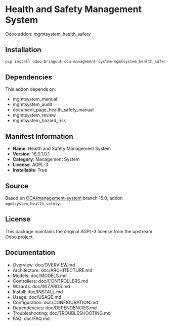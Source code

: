 # Health and Safety Management System

Odoo addon: mgmtsystem_health_safety

## Installation

```bash
pip install odoo-bringout-oca-management-system-mgmtsystem_health_safety
```

## Dependencies

This addon depends on:
- mgmtsystem_manual
- mgmtsystem_audit
- document_page_health_safety_manual
- mgmtsystem_review
- mgmtsystem_hazard_risk

## Manifest Information

- **Name**: Health and Safety Management System
- **Version**: 16.0.1.0.1
- **Category**: Management System
- **License**: AGPL-3
- **Installable**: True

## Source

Based on [OCA/management-system](https://github.com/OCA/management-system) branch 16.0, addon `mgmtsystem_health_safety`.

## License

This package maintains the original AGPL-3 license from the upstream Odoo project.

## Documentation

- Overview: doc/OVERVIEW.md
- Architecture: doc/ARCHITECTURE.md
- Models: doc/MODELS.md
- Controllers: doc/CONTROLLERS.md
- Wizards: doc/WIZARDS.md
- Install: doc/INSTALL.md
- Usage: doc/USAGE.md
- Configuration: doc/CONFIGURATION.md
- Dependencies: doc/DEPENDENCIES.md
- Troubleshooting: doc/TROUBLESHOOTING.md
- FAQ: doc/FAQ.md
